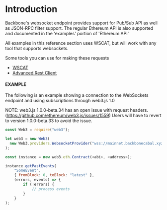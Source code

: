 # Introduction

Backbone's websocket endpoint provides support for Pub/Sub API as well as JSON-RPC filter support.
The regular Ethereum API is also supported and documented in the 'examples' portion of 'Ethereum
API'

All examples in this reference section uses WSCAT, but will work with any tool that supports
websockets.

Some tools you can use for making these requests

- [WSCAT](https://github.com/websockets/wscat)
- [Advanced Rest Client](https://install.advancedrestclient.com/)

#### EXAMPLE

The following is an example showing a connection to the WebSockets endpoint and using subscriptions
through web3.js 1.0

NOTE: web3.js 1.0.0-beta.34 has an open issue with request headers.
(https://github.com/ethereum/web3.js/issues/1559) Users will have to revert to version 1.0.0-beta.33
to avoid the issue.

```js
const Web3 = require("web3");

let web3 = new Web3(
  new Web3.providers.WebsocketProvider("wss://mainnet.backbonecabal.xyz/ws")
);

const instance = new web3.eth.Contract(<abi>, <address>);

instance.getPastEvents(
    "SomeEvent",
    { fromBlock: 0, toBlock: "latest" },
    (errors, events) => {
        if (!errors) {
            // process events
        }
    }
);
```
